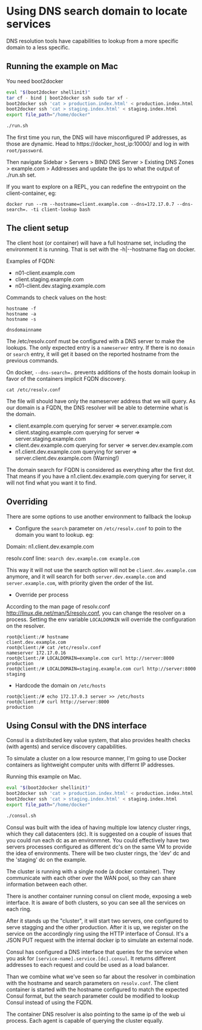 # Using DNS search domain to locate services


DNS resolution tools have capabilities to lookup from a more specific domain to a less specific.


## Running the example on Mac

You need boot2docker

```bash
eval "$(boot2docker shellinit)"
tar cf - bind | boot2docker ssh sudo tar xf -
boot2docker ssh 'cat > production.index.html' < production.index.html
boot2docker ssh 'cat > staging.index.html' < staging.index.html
export file_path="/home/docker"

./run.sh
```

The first time you run, the DNS will have misconfigured IP addresses, as those are dynamic.
Head to https://docker_host_ip:10000/ and log in with `root/password`.

Then navigate Sidebar > Servers > BIND DNS Server > Existing DNS Zones > example.com > Addresses and update the ips to what the output of ./run.sh set.

If you want to explore on a REPL, you can redefine the entrypoint on the client-container, eg:

```
docker run --rm --hostname=client.example.com --dns=172.17.0.7 --dns-search=. -ti client-lookup bash
```

## The client setup

The client host (or container) will have a full hostname set, including the environment it is running.
That is set with the -h|--hostname flag on docker.

Examples of FQDN:

- n01-client.example.com
- client.staging.example.com
- n01-client.dev.staging.example.com


Commands to check values on the host:

```
hostname -f
hostname -a
hostname -s

dnsdomainname
```

The /etc/resolv.conf must be configured with a DNS server to make the lookups.
The only expected entry is a `nameserver` entry. If there is no `domain` or `search` entry, it will get it based on the reported hostname from the previous commands.

On docker, `--dns-search=.` prevents additions of the hosts domain lookup in favor of the containers implicit FQDN discovery.

```
cat /etc/resolv.conf
```

The file will should have only the nameserver address that we will query. As our domain is a FQDN, the DNS resolver will be able to determine what is the domain.

- client.example.com querying for server => server.example.com
- client.staging.example.com querying for server => server.staging.example.com
- client.dev.example.com querying for server => server.dev.example.com
- n1.client.dev.example.com querying for server => server.client.dev.example.com (Warning!)

The domain search for FQDN is considered as everything after the first dot. That means if you have a n1.client.dev.example.com querying for server, it will not find what you want it to find.

## Overriding

There are some options to use another environment to fallback the lookup

- Configure the `search` parameter on `/etc/resolv.conf` to poin to the domain you want to lookup. eg:

Domain: n1.client.dev.example.com

resolv.conf line: `search dev.example.com example.com`

This way it will not use the search option will not be `client.dev.example.com` anymore, and it will search for both `server.dev.example.com` and `server.example.com`, with priority given the order of the list.

- Override per process

According to the man page of resolv.conf http://linux.die.net/man/5/resolv.conf, you can change the resolver on a process.
Setting the env variable `LOCALDOMAIN` will override the configuration on the resolver.


```
root@client:/# hostname
client.dev.example.com
root@client:/# cat /etc/resolv.conf
nameserver 172.17.0.16
root@client:/# LOCALDOMAIN=example.com curl http://server:8000
production
root@client:/# LOCALDOMAIN=staging.example.com curl http://server:8000
staging
```

- Hardcode the domain on `/etc/hosts`

```
root@client:/# echo 172.17.0.3 server >> /etc/hosts
root@client:/# curl http://server:8000
production
```


## Using Consul with the DNS interface

Consul is a distributed key value system, that also provides health
checks (with agents) and service discovery capabilities.

To simulate a cluster on a low resource manner, I'm going to use
Docker containers as lightweight computer units with differnt IP
addresses.

Running this example on Mac.
```bash
eval "$(boot2docker shellinit)"
boot2docker ssh 'cat > production.index.html' < production.index.html
boot2docker ssh 'cat > staging.index.html' < staging.index.html
export file_path="/home/docker"

./consul.sh
```

Consul was built with the idea of having multiple low latency cluster
rings, which they call datacenters (dc). It is suggested on a couple
of issues that you could run each dc as an environmnet. You could
effectively have two servers processes configured as different dc's on
the same VM to provide the idea of environments.  There will be two
cluster rings, the 'dev' dc and the 'staging' dc on the example.

The cluster is running with a single node (a docker container). They
communicate with each other over the WAN pool, so they can share
information between each other.

There is another container running consul on client mode, exposing a
web interface. It is aware of both clusters, so you can see all the
services on each ring.

After it stands up the "cluster", it will start two servers, one
configured to serve stagging and the other production.  After it is
up, we register on the service on the accordingly ring using the HTTP
interface of Consul. It's a JSON PUT request with the internal docker
ip to simulate an external node.

Consul has configured a DNS interface that queries for the service
when you ask for `[service-name].service.[dc].consul`. It returns
different addresses to each request and could be used as a load
balancer.

Than we combine what we've seen so far about the resolver in
combination with the hostname and search parameters on `resolv.conf`.
The client container is started with the hostname configured to match
the expected Consul format, but the search parameter could be modified
to lookup Consul instead of using the FQDN.

The container DNS resolver is also pointing to the same ip of the web
ui process. Each agent is capable of querying the cluster equally.
